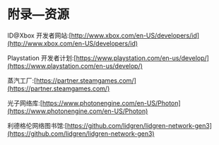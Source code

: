 # 附录—资源

ID@Xbox 开发者网站:[http://www.xbox.com/en-US/developers/id](http://www.xbox.com/en-US/developers/id)

Playstation 开发者计划:[https://www.playstation.com/en-us/develop/](https://www.playstation.com/en-us/develop/)

蒸汽工厂:[https://partner.steamgames.com/](https://partner.steamgames.com/)

光子网络库:[https://www.photonengine.com/en-US/Photon](https://www.photonengine.com/en-US/Photon)

利德格伦网络图书馆:[https://github.com/lidgren/lidgren-network-gen3](https://github.com/lidgren/lidgren-network-gen3)